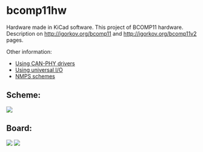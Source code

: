 # bcomp11hw

Hardware made in KiCad software. This project of BCOMP11 hardware. Description on http://igorkov.org/bcomp11 and http://igorkov.org/bcomp11v2 pages.

Other information:
* [Using CAN-PHY drivers](https://github.com/igkov/bcomp11hw/wiki/CAN-PHY-drivers)
* [Using universal I/O](https://github.com/igkov/bcomp11hw/wiki/Universal-IO)
* [NMPS schemes](https://github.com/igkov/bcomp11hw/wiki/NMPS-schemes)

## Scheme:

<img src="http://igorkov.org/images/bcomp11v2-scheme23.png">

## Board:

<img src="http://igorkov.org/images/bcomp11v2-fbrd23.png">
<img src="http://igorkov.org/images/bcomp11v2-bbrd23.png">
